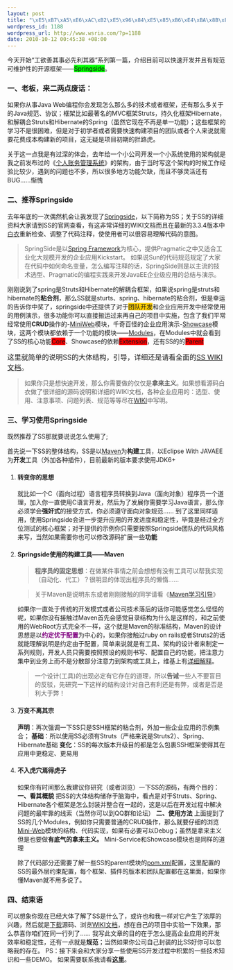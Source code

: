 ```yaml
--- 
layout: post
title: "\xE5\xB7\xA5\xE6\xAC\xB2\xE5\x96\x84\xE5\x85\xB6\xE4\xBA\x8B\xE5\xBF\x85\xE5\x85\x88\xE5\x88\xA9\xE5\x85\xB6\xE5\x99\xA8--Java Web\xE5\xBF\xAB\xE9\x80\x9F\xE5\xBC\x80\xE5\x8F\x91\xE6\xA1\x86\xE6\x9E\xB6--Springside"
wordpress_id: 1188
wordpress_url: http://www.wsria.com/?p=1188
date: 2010-10-12 00:45:38 +08:00
---
```

今天开始“工欲善其事必先利其器”系列第一篇，介绍目前可以快速开发并且有规范可维护性的开源框架——<span style="background-color: #00ff00;">Springside</span>。
<h3>一、老板，来二两点废话：</h3>
如果你从事Java Web编程你会发现怎么那么多的技术或者框架，还有那么多关于的Java规范、协议；框架比如最著名的MVC框架Struts，持久化框架Hibernate，和解耦合Struts和Hibernate的Spring（虽然它现在不再是单一功能）；这些框架的学习不是很困难，但是对于初学者或者需要快速构建项目的团队或者个人来说就需要花费成本构建新的项目，这无疑是项目初期的拦路虎。

关于这一点我是有过深的体会，去年给一个小公司开发一个小系统使用的架构就是我之前发布过的《<a href="http://www.wsria.com/archives/136" target="_blank">个人账务管理系统</a>》的架构，由于当时写这个架构的时候工作经验比较少，遇到的问题也不多，所以很多地方功能欠缺，而且不够灵活还有BUG……惭愧
<h3>二、推荐Springside</h3>
去年年底的一次偶然机会让我发现了<a href="http://www.springside.org.cn" target="_blank">Springside</a>，以下简称为SS；关于SS的详细资料大家请到SS的官网查看，有这非常详细的WIKI文档而且在最新的3.3.4版本中<a href="http://www.wsria.com/msg#comment-1553" target="_blank">白衣</a>重新检查、调整了代码注释，使使用者可以很容易理解代码的意图。
<blockquote>SpringSide是以<a href="http://springside.org.cn/www.springframework.org" target="_blank">Spring Framework</a>为核心，提供Pragmatic之中又适合工业化大规模开发的企业应用Kickstart。
如果说Sun的代码规范规定了大家在代码中如何命名变量，怎么编写注释的话，SpringSide则是以主流的技术选型、Pragmatic的编程实践来开发JavaEE企业级应用的总结与演示。</blockquote>
<!--more-->
刚刚说到了spring是Struts和Hibernate的解耦合框架，如果说spring是struts和hibernate的<strong>粘合剂</strong>，那么SS就是sturts、spring、hibernate的粘合剂，但是幸运的告诉你中奖了，springside中还提供了对于<span style="background-color: #ffcc00;">团队开发</span>和企业应用开发中经常使用的用例演示，很多功能你可以直接搬运过来再自己的项目中实施，包含了我们平常经常使用<strong>CRUD</strong>操作的-<a href="http://wiki.springside.org.cn/display/SpringSide3/SpringSide+Mini-Example" target="_blank">MiniWeb</a>模块，千奇百怪的企业应用演示-<a href="http://wiki.springside.org.cn/display/SpringSide3/SpringSide+Showcase" target="_blank">Showcase</a>模块，这两个模块都依赖于一个功能的模块——<a href="http://wiki.springside.org.cn/display/SpringSide3/Springside+Modules" target="_blank">Modules</a>，在Modules中就会看到了SS的核心功能<span style="background-color: #ff0000;">Core</span>、Showcase的依赖<span style="background-color: #ff0000;">Extension</span>，还有SS的的<span style="background-color: #ff0000;">Parent</span>

<span style="font-size: medium;">这里就简单的说明SS的大体结构，引导，详细还是请看全面的<a href="http://wiki.springside.org.cn/display/SpringSide3/Home" target="_blank">SS WIKI文档</a>。</span>
<blockquote>如果你只是想快速开发，那么你需要做的仅仅是<strong>拿来主义</strong>。如果想看源码白衣做了很详细的源码说明和详细的WIKI文档，各种企业应用的：选型、使用、注意事项、问题列表、规范等等尽在<a href="http://wiki.springside.org.cn/display/SpringSide3/Reference" target="_blank">WIKI</a>中写明。</blockquote>
<h3>三、学习使用Springside</h3>
既然推荐了SS那就要说说怎么使用了;

首先说一下SS的整体结构，SS是以<a href="http://maven.apache.org" target="_blank">Maven</a>为<strong>构建</strong>工具，以Eclipse With JAVAEE为<strong>开发</strong>工具（外加各种插件），目前最新的版本要求使用JDK6+
<ol>
	<li>
<h4>转变你的思想</h4>
就比如一个C（面向过程）语言程序员转换到Java（面向对象）程序员一个道理，加入你一直使用C语言开发，然后为了发展你需要学习Java语言，那么你必须学会<strong>强奸式</strong>的接受方式，你必须遵守面向对象规范……
到了这里同样适用，使用Springside会进一步提升应用的开发进度和稳定性，毕竟是经过全方位测试的核心框架；对于提供的示例你只需要按照Springside团队的代码风格来写，当然如果需要你也可以修改源码扩展一些<span title="我在SS基础上扩展了jqGrid的CRUD功能，以后会写教程"><strong>功能</strong></span></li>
	<li>
<h4>Springside使用的构建工具——Maven</h4>
<blockquote><strong>程序员的固定思想</strong>：在做某件事情之前会想想有没有工具可以帮我实现（自动化、代工）？很明显的体现出程序员的懒惰……</blockquote>
<blockquote>关于Maven是说明东东或者刚刚接触的同学请看《<a href="http://www.wsria.com/archives/1072" target="_blank">Maven学习引导</a>》</blockquote>
如果你一直处于传统的开发模式或者公司技术落后的话你可能感觉怎么怪怪的呢，如果你没有接触过Maven首先会感觉目录结构为什么是这样的，和之前使用的WebRoot方式完全不一样，这个就是Maven的标准结构，Maven的设计思想是以<strong><span style="color: #800080;">约定优于配置</span></strong>为中心的，如果你接触过ruby on rails或者Struts2的话就能理解说明是约定由于配置，简单来说就是有工具、架构的设计者来制定一系列规则，开发人员只需要按照预设的规则书写、配置自己的功能，把注意力集中到业务上而不是分散部分注意力到架构或工具上，维基上有<a href="http://zh.wikipedia.org/zh/%E7%BA%A6%E5%AE%9A%E4%BC%98%E4%BA%8E%E9%85%8D%E7%BD%AE" target="_blank">详细解释</a>。
<blockquote>一个设计(工具)的出现必定有它存在的道理，所以<strong>告诫</strong>一些人不要盲目的反驳，先研究一下这样的结构设计对自己有利还是有弊，或者是否是利大于弊！</blockquote>
</li>
	<li>
<h4>万变不离其宗</h4>
<strong>声明</strong>：再次强调一下SS只是SSH框架的粘合剂，外加一些企业应用的示例集合；
<strong>基础</strong>：所以使用SS必须有Struts（严格来说是Struts2）、Spring、Hibernate基础
<strong>变化</strong>：SS的每次版本升级目的都是怎么包裹SSH框架使得其在应用中更稳定、更易用</li>
	<li>
<h4>不入虎穴焉得虎子</h4>
如果你有时间那么我建议你研究（或者浏览）一下SS的源码，有两个目的：
<strong>一、看其概貌</strong>
把SS的大体结构储存于脑海中，看点是对于Struts、Spring、Hibernate各个框架是怎么封装并整合在一起的，这是以后在开发过程中解决问题的最牢靠的线索（当然你可以到QQ群和论坛）
<strong>二、使用方法</strong>
上面提到了SS的几个Modules，例如你只需要普通的CRUD操作，那么就要仔细的浏览<a href="http://wiki.springside.org.cn/display/SpringSide3/SpringSide+Mini-Example" target="_blank">Mini-Web</a>模块的结构、代码实现，如果有必要可以Debug；虽然是拿来主义但是也要做<strong>有底气的拿来主义。</strong>
Mini-Service和Showcase模块也是同样的道理

除了代码部分还需要了解一些SS的parent模块的<a href="http://code.google.com/p/springside/source/browse/springside3/trunk/modules/parent/pom.xml?spec=svn1105&amp;r=1105">pom.xml</a>配置，这里配置的SS的最外层约束配置，每个框架、插件的版本和团队配置都在这里面，如果你懂Maven就不用多说了。</li>
</ol>
<h3>四、结束语</h3>
可以想象你现在已经大体了解了SS是什么了，或许也和我一样对它产生了浓厚的兴趣，然后就是<a href="http://www.springside.org.cn/download.php" target="_blank">下载</a>源码、浏览<a href="http://wiki.springside.org.cn/display/SpringSide3/Home" target="_blank">WIKI文档</a>，想在自己的项目中实验一下效果，那么恭喜你咱们在同一行列了……
我写此文章的目的在于怎么提高企业应用的开发效率和稳定性，还有一点就是<strong>规范</strong>；当然如果你公司自己封装的比SS好你可以忽略我的存在。
PS：接下来会和大家分享一些使用SS开发过程中积累的一些技术知识和一些DEMO。
如果需要联系我请看<strong><a href="http://www.wsria.com/about">这里</a></strong>。
